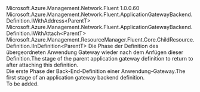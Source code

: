 <Type Name="IBlank&lt;ParentT&gt;" FullName="Microsoft.Azure.Management.Network.Fluent.ApplicationGatewayBackend.Definition.IBlank&lt;ParentT&gt;">
  <TypeSignature Language="C#" Value="public interface IBlank&lt;ParentT&gt; : Microsoft.Azure.Management.Network.Fluent.ApplicationGatewayBackend.Definition.IWithAddress&lt;ParentT&gt;, Microsoft.Azure.Management.Network.Fluent.ApplicationGatewayBackend.Definition.IWithAttach&lt;ParentT&gt;, Microsoft.Azure.Management.ResourceManager.Fluent.Core.ChildResource.Definition.IInDefinition&lt;ParentT&gt;" />
  <TypeSignature Language="ILAsm" Value=".class public interface auto ansi abstract IBlank`1&lt;ParentT&gt; implements class Microsoft.Azure.Management.Network.Fluent.ApplicationGatewayBackend.Definition.IWithAddress`1&lt;!ParentT&gt;, class Microsoft.Azure.Management.Network.Fluent.ApplicationGatewayBackend.Definition.IWithAttach`1&lt;!ParentT&gt;, class Microsoft.Azure.Management.ResourceManager.Fluent.Core.ChildResource.Definition.IInDefinition`1&lt;!ParentT&gt;" />
  <TypeSignature Language="DocId" Value="T:Microsoft.Azure.Management.Network.Fluent.ApplicationGatewayBackend.Definition.IBlank`1" />
  <TypeSignature Language="VB.NET" Value="Public Interface IBlank(Of ParentT)&#xA;Implements IInDefinition(Of ParentT), IWithAddress(Of ParentT), IWithAttach(Of ParentT)" />
  <TypeSignature Language="F#" Value="type IBlank&lt;'ParentT&gt; = interface&#xA;    interface IWithAttach&lt;'ParentT&gt;&#xA;    interface IInDefinition&lt;'ParentT&gt;&#xA;    interface IWithAddress&lt;'ParentT&gt;" />
  <AssemblyInfo>
    <AssemblyName>Microsoft.Azure.Management.Network.Fluent</AssemblyName>
    <AssemblyVersion>1.0.0.60</AssemblyVersion>
  </AssemblyInfo>
  <TypeParameters>
    <TypeParameter Name="ParentT" />
  </TypeParameters>
  <Interfaces>
    <Interface>
      <InterfaceName>Microsoft.Azure.Management.Network.Fluent.ApplicationGatewayBackend.Definition.IWithAddress&lt;ParentT&gt;</InterfaceName>
    </Interface>
    <Interface>
      <InterfaceName>Microsoft.Azure.Management.Network.Fluent.ApplicationGatewayBackend.Definition.IWithAttach&lt;ParentT&gt;</InterfaceName>
    </Interface>
    <Interface>
      <InterfaceName>Microsoft.Azure.Management.ResourceManager.Fluent.Core.ChildResource.Definition.IInDefinition&lt;ParentT&gt;</InterfaceName>
    </Interface>
  </Interfaces>
  <Docs>
    <typeparam name="ParentT"><span data-ttu-id="4dbf6-101">Die Phase der Definition des übergeordneten Anwendung Gateway wieder nach dem Anfügen dieser Definition.</span><span class="sxs-lookup"><span data-stu-id="4dbf6-101">The stage of the parent application gateway definition to return to after attaching this definition.</span></span></typeparam>
    <summary>
            <span data-ttu-id="4dbf6-102">Die erste Phase der Back-End-Definition einer Anwendung-Gateway.</span><span class="sxs-lookup"><span data-stu-id="4dbf6-102">The first stage of an application gateway backend definition.</span></span>
            </summary>
    <remarks>To be added.</remarks>
  </Docs>
  <Members />
</Type>